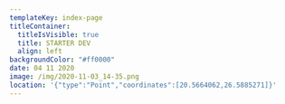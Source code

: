 ```yaml
---
templateKey: index-page
titleContainer:
  titleIsVisible: true
  title: STARTER DEV
  align: left
backgroundColor: "#ff0000"
date: 04 11 2020
image: /img/2020-11-03_14-35.png
location: '{"type":"Point","coordinates":[20.5664062,26.5885271]}'
---
```

